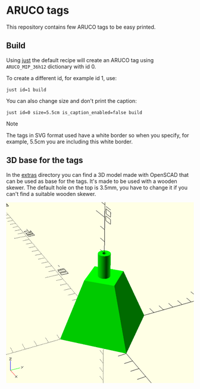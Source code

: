 # ARUCO tags

This repository contains few ARUCO tags to be easy printed.

## Build

Using [just](https://just.systems/) the default recipe will create an
ARUCO tag using `ARUCO_MIP_36h12` dictionary with id 0.

To create a different id, for example id 1, use:

```shell
just id=1 build
```

You can also change size and don't print the caption:

```shell
just id=0 size=5.5cm is_caption_enabled=false build
```

> [!NOTE]
> The tags in SVG format used have a white border so when you specify, for
> example, 5.5cm you are including this white border.

## 3D base for the tags

In the [extras](extras) directory you can find a 3D model made with OpenSCAD
that can be used as base for the tags. It's made to be used with a wooden
skewer. The default hole on the top is 3.5mm, you have to change it if you
can't find a suitable wooden skewer.

![3D base model](extras/base.png)
